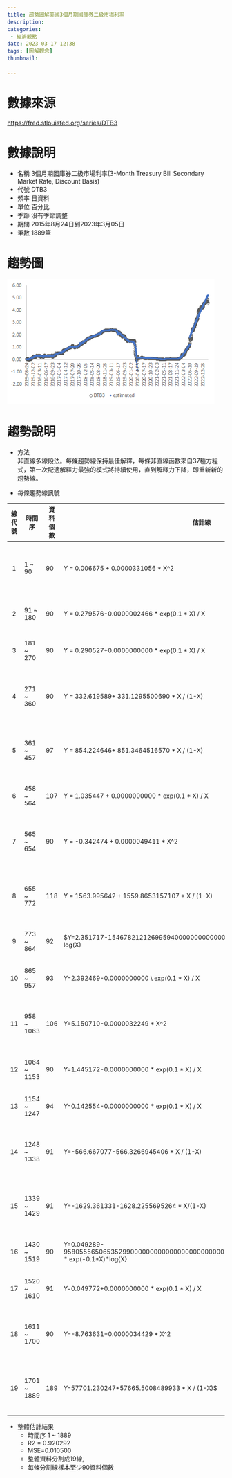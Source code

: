 ```yaml
---
title: 趨勢圖解美國3個月期國庫券二級市場利率
description: 
categories:
 - 經濟觀點
date: 2023-03-17 12:38
tags: [圖解觀念]
thumbnail: 

---
```


# 數據來源

https://fred.stlouisfed.org/series/DTB3

# 數據說明

- 名稱  3個月期國庫券二級市場利率(3-Month Treasury Bill Secondary Market Rate, Discount Basis)
- 代號  DTB3
- 頻率  日資料
- 單位  百分比
- 季節  沒有季節調整
- 期間  2015年8月24日到2023年3月05日
- 筆數  1889筆

# 趨勢圖

![](https://raw.githubusercontent.com/meiyulee/pic001/master/econ/3-Month_Treasury_Bill_Secondary_Market_Rate_20230315.png)

# 趨勢說明

- 方法  
  非直線多線段法。每條趨勢線保持最佳解釋，每條非直線函數來自37種方程式，第一次配適解釋力最強的模式將持續使用，直到解釋力下降，即重新新的趨勢線。

- 每條趨勢線訊號

| 線代號 | 時間序 | 資料個數 | 估計線 | R2 | 意義 |
| :----: | ---- | ---- | ---- | ---- | ---- |
| 1 | 1 ~ 90 | 90 | Y = 0.006675 + 0.0000331056 \* X^2 | 0.781438 | 穩定快速上升|
| 2 | 91 ~ 180 | 90 | Y = 0.279576-0.0000002466 \* exp(0.1 \* X) / X | 0.183634 | 稍強下降 |
| 3 | 181 ~ 270 | 90 | Y = 0.290527+0.0000000000 \* exp(0.1 \* X) / X | 0.157367| 稍強上升 |
| 4 | 271 ~ 360 | 90 | Y = 332.619589+ 331.1295500690 \* X / (1-X) | 0.822171 | 稍微劇烈上升 |
| 5 | 361 ~ 457 | 97 | Y = 854.224646+ 851.3464516570 \* X / (1-X) | 0.927438 | 稍微劇烈上升 |
| 6 | 458 ~ 564 | 107 | Y = 1.035447 + 0.0000000000 \* exp(0.1 \* X) / X | 0.753970 | 稍強上升 |
| 7 | 565 ~ 654 | 90 | Y = -0.342474 + 0.0000049411 \* X^2 | 0.946521 | 穩定快速上升 |
| 8 | 655 ~ 772 | 118 | Y = 1563.995642 + 1559.8653157107 \* X / (1-X) | 0.941106 | 稍微劇烈上升 |
| 9 | 773 ~ 864 | 92 | $Y=2.351717-154678212126995940000000000000000.0000000000 \* exp(-0.1 \* X) \* log(X) | 0.778443 | 微強上升 |
| 10| 865 ~ 957 | 93 | Y=2.392469-0.0000000000 \ exp(0.1 \* X) / X | 0.950717 | 稍強下降 |
| 11| 958 ~ 1063 | 106 | Y=5.150710-0.0000032249 \* X^2 | 0.927446 | 穩定快速下降 |
| 12| 1064 ~ 1153 | 90 | Y=1.445172-0.0000000000 \* exp(0.1 \* X) / X | 0.720302 | 稍強下降 |
| 13| 1154 ~ 1247 | 94 | Y=0.142554-0.0000000000 \* exp(0.1 \* X) / X | 0.221430 | 稍強下降 |
| 14| 1248 ~ 1338 | 91 | Y=-566.667077-566.3266945406 \* X / (1-X) | 0.510522 | 稍微劇烈下降 |
| 15| 1339 ~ 1429 | 91 | Y=-1629.361331-1628.2255695264 \* X/(1-X) | 0.756497 | 稍微劇烈下降 |
| 16| 1430 ~ 1519 | 90 | Y=0.049289-958055565065352990000000000000000000000000000000000000000000.0000000000 \* exp(-0.1\*X)\*log{X} | 0.605987 | 微強上升 |
| 17| 1520 ~ 1610 | 91 | Y=0.049772+0.0000000000 \* exp(0.1 \* X) / X | 0.926328 | 稍強上升 |
| 18| 1611 ~ 1700 | 90 | Y=-8.763631+0.0000034429 \* X^2 | 0.958782 | 穩定快速上升 |
| 19| 1701 ~ 1889 | 189 | Y=57701.230247+57665.5008489933 \* X / (1-X)$ | 0.953967 | 稍微劇烈上升 |                                                                        

- 整體估計結果
  - 時間序 1 ~ 1889
  - R2 = 0.920292
  - MSE=0.010500
  - 整體資料分割成19線,
  - 每條分割線樣本至少90資料個數


